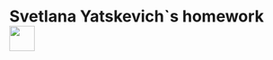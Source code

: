 <h1>Svetlana Yatskevich`s homework <img src="https://media.giphy.com/media/lGhBlBMIN2XsEteTN3/giphy.gif" height="45"/></h1>
